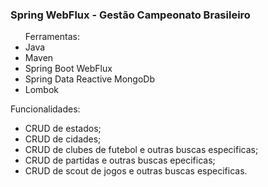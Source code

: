 <h3>Spring WebFlux - Gestão Campeonato Brasileiro</h3>

<ul>
  Ferramentas:
  <li>Java</li>
  <li>Maven</li>
  <li>Spring Boot WebFlux</li>
  <li>Spring Data Reactive MongoDb</li>
  <li>Lombok</li>
</ul>

  Funcionalidades:
  <ul>
    <li>CRUD de estados;</li>
    <li>CRUD de cidades;</li>
    <li>CRUD de clubes de futebol e outras buscas especificas;</li>
    <li>CRUD de partidas e outras buscas epecificas;</li>
    <li>CRUD de scout de jogos e outras buscas especificas.</li>
  </ul>
  
  


